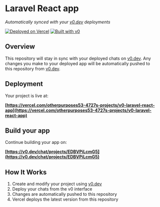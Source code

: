 # Laravel React app

*Automatically synced with your [v0.dev](https://v0.dev) deployments*

[![Deployed on Vercel](https://img.shields.io/badge/Deployed%20on-Vercel-black?style=for-the-badge&logo=vercel)](https://vercel.com/otherpurposes53-4727s-projects/v0-laravel-react-app)
[![Built with v0](https://img.shields.io/badge/Built%20with-v0.dev-black?style=for-the-badge)](https://v0.dev/chat/projects/EDBVPiLcmG5)

## Overview

This repository will stay in sync with your deployed chats on [v0.dev](https://v0.dev).
Any changes you make to your deployed app will be automatically pushed to this repository from [v0.dev](https://v0.dev).

## Deployment

Your project is live at:

**[https://vercel.com/otherpurposes53-4727s-projects/v0-laravel-react-app](https://vercel.com/otherpurposes53-4727s-projects/v0-laravel-react-app)**

## Build your app

Continue building your app on:

**[https://v0.dev/chat/projects/EDBVPiLcmG5](https://v0.dev/chat/projects/EDBVPiLcmG5)**

## How It Works

1. Create and modify your project using [v0.dev](https://v0.dev)
2. Deploy your chats from the v0 interface
3. Changes are automatically pushed to this repository
4. Vercel deploys the latest version from this repository
